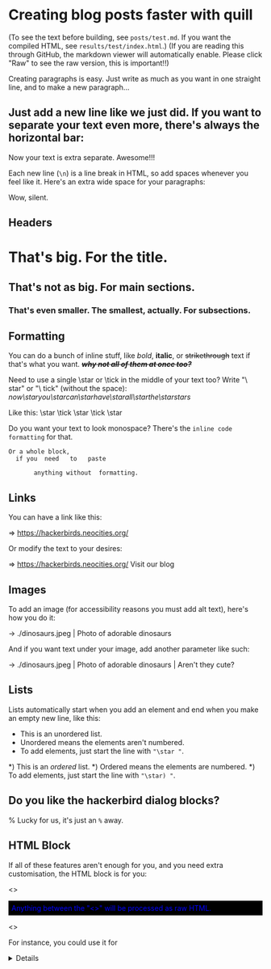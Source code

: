 # Creating blog posts faster with quill

(To see the text before building, see `posts/test.md`. If you want the compiled HTML, see `results/test/index.html`.)
(If you are reading this through GitHub, the markdown viewer will automatically enable. Please click "Raw" to see the raw version, this is important!!)

Creating paragraphs is easy. Just write as much as you want in one straight line, and to make a new paragraph...

Just add a new line like we just did. If you want to separate your text even more, there's always the horizontal bar:
---
Now your text is extra separate. Awesome!!!

Each new line (`\n`) is a line break in HTML, so add spaces whenever you feel like it. Here's an extra wide space for your paragraphs:




Wow, silent.

## Headers

# That's big. For the title.
## That's not as big. For main sections.
### That's even smaller. The smallest, actually. For subsections.

## Formatting

You can do a bunch of inline stuff, like *bold*, __italic__, or ~~strikethrough~~ text if that's what you want. __*~~why not all of them at once too?~~*__

Need to use a single \star or \tick in the middle of your text too? Write "\ star" or "\ tick" (without the space): *now\staryou\starcan\starhave\starall\starthe\starstars* 

Like this: \star \tick \star \tick \star

Do you want your text to look monospace? There's the `inline code formatting` for that.

```
Or a whole block,
  if you  need   to   paste

       anything without  formatting.
```

## Links

You can have a link like this:

=> https://hackerbirds.neocities.org/

Or modify the text to your desires:

=> https://hackerbirds.neocities.org/ Visit our blog

## Images

To add an image (for accessibility reasons you must add alt text), here's how you do it:

-> ./dinosaurs.jpeg | Photo of adorable dinosaurs

And if you want text under your image, add another parameter like such:

-> ./dinosaurs.jpeg | Photo of adorable dinosaurs | Aren't they cute?

## Lists

Lists automatically start when you add an element and end when you make an empty new line, like this:

* This is an unordered list.
* Unordered means the elements aren't numbered.
* To add elements, just start the line with `"\star "`.

*) This is an *ordered* list.
*) Ordered means the elements are numbered.
*) To add elements, just start the line with `"\star) "`.

## Do you like the hackerbird dialog blocks?

% Lucky for us, it's just an `%` away.

## HTML Block

If all of these features aren't enough for you, and you need extra customisation, the HTML block is for you:

<>
<p style="color: blue; background-color: black; padding: 6px;">
Anything between the "<>" will be processed as raw HTML.
</p>
<>

For instance, you could use it for <details> as such:

<>
<details>
<summary>Click here to see more stuff!</summary>
Boop! Hello!
</details>
<>

It is far from perfect but we hope you will find our tool convenient.